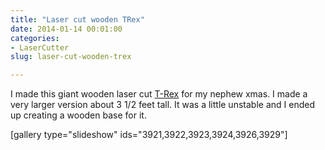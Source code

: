 ```yaml
---
title: "Laser cut wooden TRex"
date: 2014-01-14 00:01:00
categories:
- LaserCutter
slug: laser-cut-wooden-trex

---
```


I made this giant wooden laser cut <a href="http://www.thingiverse.com/thing:169993">T-Rex</a> for my nephew xmas. I made a very larger version about 3 1/2 feet tall. It was a little unstable and I ended up creating a wooden base for it.

[gallery type="slideshow" ids="3921,3922,3923,3924,3926,3929"]
